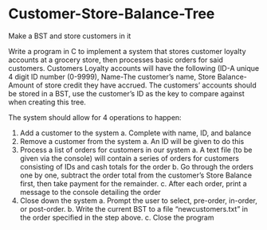 # Customer-Store-Balance-Tree
Make a BST and store customers in it

Write a program in C to implement a system that stores customer loyalty accounts at a grocery store, then processes basic orders for said customers.
Customers Loyalty accounts will have the following (ID-A unique 4 digit ID number (0-9999), Name-The customer’s name, Store Balance-Amount of store credit they have accrued.
The customers’ accounts should be stored in a BST, use the customer’s ID as the key to compare against when creating this tree.

The system should allow for 4 operations to happen:
 1. Add a customer to the system
      a. Complete with name, ID, and balance
 2. Remove a customer from the system
      a. An ID will be given to do this
 3. Process a list of orders for customers in our system
      a. A text file (to be given via the console) will contain a series of orders for
      customers consisting of IDs and cash totals for the order
      b. Go through the orders one by one, subtract the order total from the customer’s
      Store Balance first, then take payment for the remainder.
      c. After each order, print a message to the console detailing the order
 4. Close down the system
      a. Prompt the user to select, pre-order, in-order, or post-order.
      b. Write the current BST to a file “newcustomers.txt” in the order specified in
      the step above.
      c. Close the program
